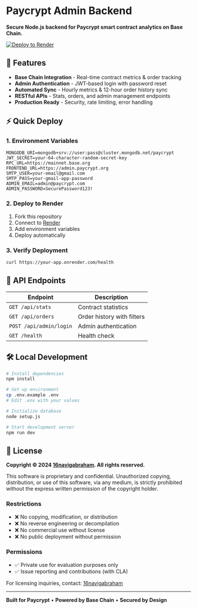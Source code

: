 # Paycrypt Admin Backend

**Secure Node.js backend for Paycrypt smart contract analytics on Base Chain.**

[![Deploy to Render](https://render.com/images/deploy-to-render-button.svg)](https://render.com/deploy)

## 🚀 Features

- **Base Chain Integration** - Real-time contract metrics & order tracking
- **Admin Authentication** - JWT-based login with password reset
- **Automated Sync** - Hourly metrics & 12-hour order history sync
- **RESTful APIs** - Stats, orders, and admin management endpoints
- **Production Ready** - Security, rate limiting, error handling

## ⚡ Quick Deploy

### 1. Environment Variables
```env
MONGODB_URI=mongodb+srv://user:pass@cluster.mongodb.net/paycrypt
JWT_SECRET=your-64-character-random-secret-key
RPC_URL=https://mainnet.base.org
FRONTEND_URL=https://admin.paycrypt.org
SMTP_USER=your-email@gmail.com
SMTP_PASS=your-gmail-app-password
ADMIN_EMAIL=admin@paycrypt.com
ADMIN_PASSWORD=SecurePassword123!
```

### 2. Deploy to Render
1. Fork this repository
2. Connect to [Render](https://render.com)
3. Add environment variables
4. Deploy automatically

### 3. Verify Deployment
```bash
curl https://your-app.onrender.com/health
```

## 📡 API Endpoints

| Endpoint | Description |
|----------|-------------|
| `GET /api/stats` | Contract statistics |
| `GET /api/orders` | Order history with filters |
| `POST /api/admin/login` | Admin authentication |
| `GET /health` | Health check |

## 🛠️ Local Development

```bash
# Install dependencies
npm install

# Set up environment
cp .env.example .env
# Edit .env with your values

# Initialize database
node setup.js

# Start development server
npm run dev
```

## 📝 License

**Copyright © 2024 [16navigabraham](https://github.com/16navigabraham). All rights reserved.**

This software is proprietary and confidential. Unauthorized copying, distribution, or use of this software, via any medium, is strictly prohibited without the express written permission of the copyright holder.

### Restrictions
- ❌ No copying, modification, or distribution
- ❌ No reverse engineering or decompilation  
- ❌ No commercial use without license
- ❌ No public deployment without permission

### Permissions
- ✅ Private use for evaluation purposes only
- ✅ Issue reporting and contributions (with CLA)

For licensing inquiries, contact: [16navigabraham](https://github.com/16navigabraham)

---

**Built for Paycrypt** • **Powered by Base Chain** • **Secured by Design**
